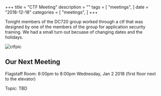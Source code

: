 +++
title = "CTF Meeting"
description = ""
tags = [
    "meetings",
]
date = "2018-12-18"
categories = [
    "meetings",
]
+++

Tonight members of the DC720 group worked through a ctf that was designed by one
of the members of the group for application security training. We had a small
turn out becuase of changing dates and the holidays.  

![ctfpic](/img/20181218.jpeg)

## Our Next Meeting

Flagstaff Room: 6:00pm to 8:00pm Wednesday, Jan 2 2018 (first floor next to the elevator)

Topic: TBD
